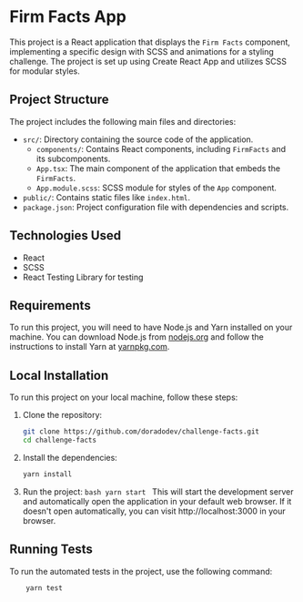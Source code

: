 # Firm Facts App

This project is a React application that displays the `Firm Facts` component, implementing a specific design with SCSS and animations for a styling challenge. The project is set up using Create React App and utilizes SCSS for modular styles.

## Project Structure

The project includes the following main files and directories:

- `src/`: Directory containing the source code of the application.
  - `components/`: Contains React components, including `FirmFacts` and its subcomponents.
  - `App.tsx`: The main component of the application that embeds the `FirmFacts`.
  - `App.module.scss`: SCSS module for styles of the `App` component.
- `public/`: Contains static files like `index.html`.
- `package.json`: Project configuration file with dependencies and scripts.

## Technologies Used

- React
- SCSS
- React Testing Library for testing

## Requirements

To run this project, you will need to have Node.js and Yarn installed on your machine. You can download Node.js from [nodejs.org](https://nodejs.org/) and follow the instructions to install Yarn at [yarnpkg.com](https://yarnpkg.com/).

## Local Installation

To run this project on your local machine, follow these steps:

1. Clone the repository:
   ```bash
   git clone https://github.com/doradodev/challenge-facts.git
   cd challenge-facts
   ```
2. Install the dependencies:
   ```bash
   yarn install
   ```
3. Run the project:
   `bash
    yarn start
    `
   This will start the development server and automatically open the application in your default web browser. If it doesn't open automatically, you can visit http://localhost:3000 in your browser.

## Running Tests

To run the automated tests in the project, use the following command:

```bash
    yarn test
```
